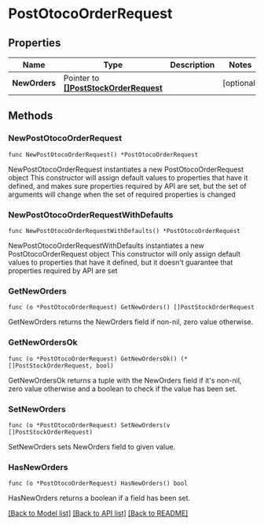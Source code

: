 # PostOtocoOrderRequest

## Properties

Name | Type | Description | Notes
------------ | ------------- | ------------- | -------------
**NewOrders** | Pointer to [**[]PostStockOrderRequest**](PostStockOrderRequest.md) |  | [optional] 

## Methods

### NewPostOtocoOrderRequest

`func NewPostOtocoOrderRequest() *PostOtocoOrderRequest`

NewPostOtocoOrderRequest instantiates a new PostOtocoOrderRequest object
This constructor will assign default values to properties that have it defined,
and makes sure properties required by API are set, but the set of arguments
will change when the set of required properties is changed

### NewPostOtocoOrderRequestWithDefaults

`func NewPostOtocoOrderRequestWithDefaults() *PostOtocoOrderRequest`

NewPostOtocoOrderRequestWithDefaults instantiates a new PostOtocoOrderRequest object
This constructor will only assign default values to properties that have it defined,
but it doesn't guarantee that properties required by API are set

### GetNewOrders

`func (o *PostOtocoOrderRequest) GetNewOrders() []PostStockOrderRequest`

GetNewOrders returns the NewOrders field if non-nil, zero value otherwise.

### GetNewOrdersOk

`func (o *PostOtocoOrderRequest) GetNewOrdersOk() (*[]PostStockOrderRequest, bool)`

GetNewOrdersOk returns a tuple with the NewOrders field if it's non-nil, zero value otherwise
and a boolean to check if the value has been set.

### SetNewOrders

`func (o *PostOtocoOrderRequest) SetNewOrders(v []PostStockOrderRequest)`

SetNewOrders sets NewOrders field to given value.

### HasNewOrders

`func (o *PostOtocoOrderRequest) HasNewOrders() bool`

HasNewOrders returns a boolean if a field has been set.


[[Back to Model list]](../README.md#documentation-for-models) [[Back to API list]](../README.md#documentation-for-api-endpoints) [[Back to README]](../README.md)


